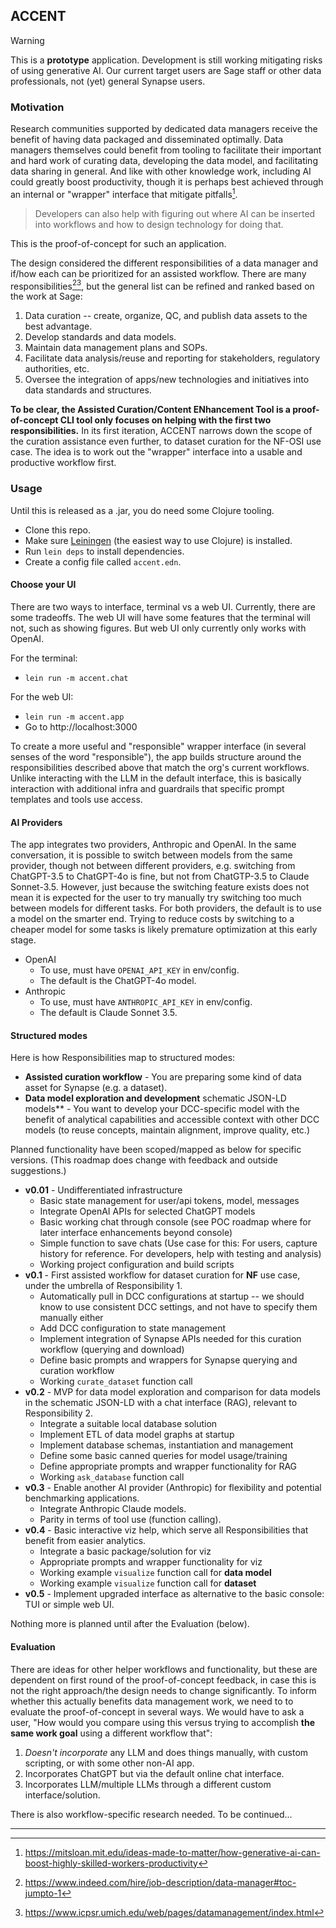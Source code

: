 ## ACCENT

> [!WARNING]  
> This is a **prototype** application.
> Development is still working mitigating risks of using generative AI. 
Our current target users are Sage staff or other data professionals, not (yet) general Synapse users.   


### Motivation

Research communities supported by dedicated data managers receive the benefit of having data packaged and disseminated optimally. 
Data managers themselves could benefit from tooling to facilitate their important and hard work of curating data, developing the data model, and facilitating data sharing in general. 
And like with other knowledge work, including AI could greatly boost productivity, though it is perhaps best achieved through an internal or "wrapper" interface that mitigate pitfalls[^1]. 
> Developers can also help with figuring out where AI can be inserted into workflows and how to design technology for doing that. 

This is the proof-of-concept for such an application. 

The design considered the different responsibilities of a data manager and if/how each can be prioritized for an assisted workflow. 
There are many responsibilities[^2][^3], but the general list can be refined and ranked based on the work at Sage: 
1. Data curation -- create, organize, QC, and publish data assets to the best advantage. 
2. Develop standards and data models. 
3. Maintain data management plans and SOPs. 
4. Facilitate data analysis/reuse and reporting for stakeholders, regulatory authorities, etc. 
5. Oversee the integration of apps/new technologies and initiatives into data standards and structures. 


**To be clear, the Assisted Curation/Content ENhancement Tool is a proof-of-concept CLI tool only focuses on helping with the first two responsibilities.** 
In its first iteration, ACCENT narrows down the scope of the curation assistance even further, to dataset curation for the NF-OSI use case. 
The idea is to work out the "wrapper" interface into a usable and productive workflow first. 

### Usage

Until this is released as a .jar, you do need some Clojure tooling. 

- Clone this repo. 
- Make sure [Leiningen](https://leiningen.org/) (the easiest way to use Clojure) is installed.
- Run `lein deps` to install dependencies.
- Create a config file called `accent.edn`.

#### Choose your UI

There are two ways to interface, terminal vs a web UI. Currently, there are some tradeoffs. The web UI will have some features that the terminal will not, such as showing figures. But web UI only currently only works with OpenAI.

For the terminal:
- `lein run -m accent.chat`

For the web UI:
- `lein run -m accent.app`
- Go to http://localhost:3000

To create a more useful and "responsible" wrapper interface (in several senses of the word "responsible"), the app builds structure around the responsibilities described above that match the org's current workflows. 
Unlike interacting with the LLM in the default interface, this is basically interaction with additional infra and guardrails that specific prompt templates and tools use access.

#### AI Providers

The app integrates two providers, Anthropic and OpenAI. In the same conversation, it is possible to switch between models from the same provider, though not between different providers, e.g. switching from ChatGPT-3.5 to ChatGPT-4o is fine, but not from ChatGTP-3.5 to Claude Sonnet-3.5. 
However, just because the switching feature exists does not mean it is expected for the user to try manually try switching too much between models for different tasks. For both providers, the default is to use a model on the smarter end. Trying to reduce costs by switching to a cheaper model for some tasks is likely premature optimization at this early stage.

- OpenAI
  - To use, must have `OPENAI_API_KEY` in env/config.
  - The default is the ChatGPT-4o model.
- Anthropic
  - To use, must have `ANTHROPIC_API_KEY` in env/config.
  - The default is Claude Sonnet 3.5.


#### Structured modes

Here is how Responsibilities map to structured modes:

- **Assisted curation workflow** - You are preparing some kind of data asset for Synapse (e.g. a dataset).
- **Data model exploration and development**
schematic JSON-LD models** - You want to develop your DCC-specific model with the benefit of analytical capabilities and accessible context with other DCC models (to reuse concepts, maintain alignment, improve quality, etc.) 

Planned functionality have been scoped/mapped as below for specific versions. 
(This roadmap does change with feedback and outside suggestions.)

- **v0.01** - Undifferentiated infrastructure  
    - Basic state management for user/api tokens, model, messages
    - Integrate OpenAI APIs for selected ChatGPT models
    - Basic working chat through console (see POC roadmap where for later interface enhancements beyond console)
    - Simple function to save chats (Use case for this: For users, capture history for reference. For developers, help with testing and analysis)
    - Working project configuration and build scripts
- **v0.1** - First assisted workflow for dataset curation for **NF** use case, under the umbrella of Responsibility 1.
    - Automatically pull in DCC configurations at startup -- we should know to use consistent DCC settings, and not have to specify them manually either
    - Add DCC configuration to state management
    - Implement integration of Synapse APIs needed for this curation workflow (querying and download)
    - Define basic prompts and wrappers for Synapse querying and curation workflow
    - Working `curate_dataset` function call
- **v0.2** - MVP for data model exploration and comparison for data models in the schematic JSON-LD with a chat interface (RAG), relevant to Responsibility 2.
    - Integrate a suitable local database solution
    - Implement ETL of data model graphs at startup
    - Implement database schemas, instantiation and management
    - Define some basic canned queries for model usage/training
    - Define appropriate prompts and wrapper functionality for RAG
    - Working `ask_database` function call
- **v0.3** - Enable another AI provider (Anthropic) for flexibility and potential benchmarking applications. 
    - Integrate Anthropic Claude models.
    - Parity in terms of tool use (function calling).
- **v0.4** - Basic interactive viz help, which serve all Responsibilities that benefit from easier analytics.
    - Integrate a basic package/solution for viz
    - Appropriate prompts and wrapper functionality for viz
    - Working example `visualize` function call for **data model**
    - Working example `visualize` function call for **dataset**
- **v0.5** - Implement upgraded interface as alternative to the basic console: TUI or simple web UI.


Nothing more is planned until after the Evaluation (below).

#### Evaluation

There are ideas for other helper workflows and functionality, but these are dependent on first round of the proof-of-concept feedback, in case this is not the right approach/the design needs to change significantly. 
To inform whether this actually benefits data management work, we need to to evaluate the proof-of-concept in several ways. 
We would have to ask a user, "How would you compare using this versus trying to accomplish **the same work goal** using a different workflow that": 
1. *Doesn't incorporate* any LLM and does things manually, with custom scripting, or with some other non-AI app.
2. Incorporates ChatGPT but via the default online chat interface.
3. Incorporates LLM/multiple LLMs through a different custom interface/solution.

There is also workflow-specific research needed. To be continued...

---

[^1]: https://mitsloan.mit.edu/ideas-made-to-matter/how-generative-ai-can-boost-highly-skilled-workers-productivity
[^2]: https://www.indeed.com/hire/job-description/data-manager#toc-jumpto-1
[^3]: https://www.icpsr.umich.edu/web/pages/datamanagement/index.html 

